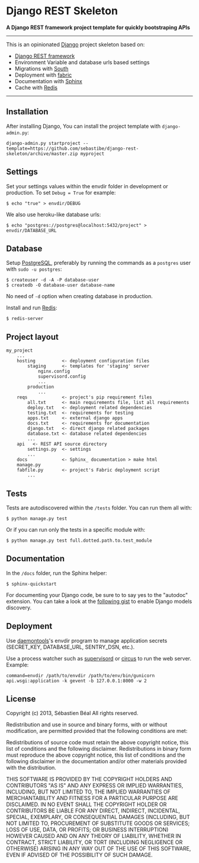 Django REST Skeleton
====================

**A Django REST framework project template for quickly bootstraping APIs**

---

This is an opinionated [Django][django] project skeleton based on:

* [Django REST framework][django-rest-framework]
* Environment Variable and database urls based settings
* Migrations with [South][south]
* Deployment with [fabric][fabric]
* Documentation with [Sphinx][sphinx]
* Cache with [Redis][redis]

---

Installation
------------

After installing Django, You can install the project template with
`django-admin.py`:

    django-admin.py startproject --template=https://github.com/sebastibe/django-rest-skeleton/archive/master.zip myproject

Settings
--------

Set your settings values within the envdir folder in development or
production. To set `Debug = True` for example:

    $ echo "true" > envdir/DEBUG

We also use heroku-like database urls:

    $ echo "postgres://postgres@localhost:5432/project" > envdir/DATABASE_URL

Database
--------

Setup [PostgreSQL][postgresql], preferably by running the commands as a
`postgres` user with `sudo -u postgres`:

    $ createuser -d -A -P database-user
    $ createdb -O database-user database-name

No need of `-d` option when creating database in production.

Install and run [Redis][redis]:

    $ redis-server


Project layout
--------------

    my_project
        ...
        hosting          <- deployment configuration files
            staging      <- templates for 'staging' server
                nginx.config
                supervisord.config
                ...
            production
                ...
        reqs             <- project's pip requirement files
            all.txt      <- main requirements file, list all requirements
            deploy.txt   <- deployment related dependencies
            testing.txt  <- requirements for testing
            apps.txt     <- external django apps
            docs.txt     <- requirements for documentation
            django.txt   <- direct django related packages
            database.txt <- database related dependencies
            ...
        api   <- REST API source directory
            settings.py  <- settings
            ...
        docs             <- Sphinx_ documentation > make html
        manage.py
        fabfile.py       <- project's Fabric deployment script
            ...

Tests
-----

Tests are autodiscovered within the `/tests` folder. You can run them all with:

    $ python manage.py test

Or if you can run only the tests in a specific module with:

    $ python manage.py test full.dotted.path.to.test_module


Documentation
-------------

In the `/docs` folder, run the Sphinx helper:

    $ sphinx-quickstart

For documenting your Django code, be sure to to say yes to the "autodoc"
extension. You can take a look at the [following gist][sphinx-conf-gist]
to enable Django models discovery.

Deployment
----------

Use [daemontools]'s envdir program to manage application secrets
(SECRET_KEY, DATABASE_URL, SENTRY_DSN, etc.).

Use a process watcher such as [supervisord] or [circus] to run the web
server. Example:

    command=envdir /path/to/envdir /path/to/env/bin/gunicorn api.wsgi:application -k gevent -b 127.0.0.1:8000 -w 2


License
-------

Copyright (c) 2013, Sébastien Béal
All rights reserved.

Redistribution and use in source and binary forms, with or without
modification, are permitted provided that the following conditions are met:

Redistributions of source code must retain the above copyright notice, this
list of conditions and the following disclaimer.
Redistributions in binary form must reproduce the above copyright notice, this
list of conditions and the following disclaimer in the documentation and/or
other materials provided with the distribution.

THIS SOFTWARE IS PROVIDED BY THE COPYRIGHT HOLDERS AND CONTRIBUTORS "AS IS" AND
ANY EXPRESS OR IMPLIED WARRANTIES, INCLUDING, BUT NOT LIMITED TO, THE IMPLIED
WARRANTIES OF MERCHANTABILITY AND FITNESS FOR A PARTICULAR PURPOSE ARE
DISCLAIMED. IN NO EVENT SHALL THE COPYRIGHT HOLDER OR CONTRIBUTORS BE LIABLE
FOR ANY DIRECT, INDIRECT, INCIDENTAL, SPECIAL, EXEMPLARY, OR CONSEQUENTIAL
DAMAGES (INCLUDING, BUT NOT LIMITED TO, PROCUREMENT OF SUBSTITUTE GOODS OR
SERVICES; LOSS OF USE, DATA, OR PROFITS; OR BUSINESS INTERRUPTION) HOWEVER
CAUSED AND ON ANY THEORY OF LIABILITY, WHETHER IN CONTRACT, STRICT LIABILITY,
OR TORT (INCLUDING NEGLIGENCE OR OTHERWISE) ARISING IN ANY WAY OUT OF THE USE
OF THIS SOFTWARE, EVEN IF ADVISED OF THE POSSIBILITY OF SUCH DAMAGE.

[django]: https://www.djangoproject.com/
[django-rest-framework]: http://django-rest-framework.org/
[south]: http://south.aeracode.org/
[fabric]: http://fabfile.org/
[sphinx]: http://sphinx.pocoo.org/
[sphinx-conf-gist]: http://gist.github.com/sebastibe/4450508
[supervisord]: http://supervisord.org/
[markdown]: http://pypi.python.org/pypi/Markdown/
[postgresql]: http://www.postgresql.org/
[redis]: http://redis.io/
[daemontools]: http://cr.yp.to/daemontools.html
[circus]: http://circus.readthedocs.org/
